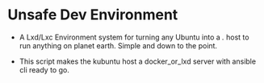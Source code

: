 # Unsafe Dev Environment 

* A Lxd/Lxc Environment system for turning any Ubuntu into a *.* host to run anything on planet earth. Simple and down to the point.

* This script makes the kubuntu host a docker_or_lxd server with ansible cli ready to go.

